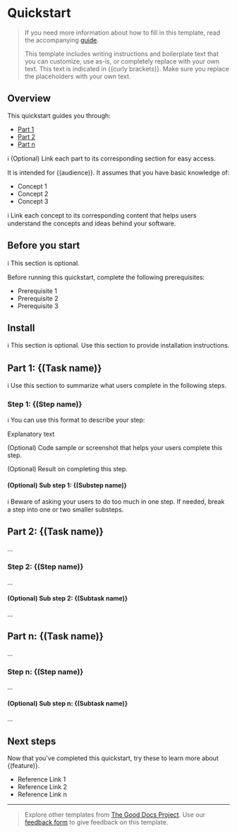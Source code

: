 # Quickstart

> If you need more information about how to fill in this template, read the accompanying [guide](https://gitlab.com/tgdp/templates/-/blob/v1.2.0/quickstart/guide_quickstart.md).
>
> This template includes writing instructions and boilerplate text that you can customize, use as-is, or completely replace with your own text. This text is indicated in {(curly brackets)}. Make sure you replace the placeholders with your own text.

## Overview

This quickstart guides you through:

* [Part 1](#part-1-task-name)
* [Part 2](#part-2-task-name)
* [Part n](#part-n-task-name)

:information_source: (Optional) Link each part to its corresponding section for easy access.

It is intended for {(audience)}. It assumes that you have basic knowledge of:

* Concept 1
* Concept 2
* Concept 3

:information_source: Link each concept to its corresponding content that helps users understand the concepts and ideas behind your software.

## Before you start

:information_source: This section is optional.

Before running this quickstart, complete the following prerequisites:

* Prerequisite 1
* Prerequisite 2
* Prerequisite 3

## Install

:information_source: This section is optional. Use this section to provide installation instructions.

## Part 1: {(Task name)}

:information_source: Use this section to summarize what users complete in the following steps.

### Step 1: {(Step name)}

:information_source: You can use this format to describe your step:

Explanatory text

(Optional) Code sample or screenshot that helps your users complete this step.

(Optional) Result on completing this step.

#### (Optional) Sub step 1: {(Substep name)}

:information_source: Beware of asking your users to do too much in one step. If needed, break a step into one or two smaller substeps.

## Part 2: {(Task name)}

...

### Step 2: {(Step name)}

...

#### (Optional) Sub step 2: {(Subtask name)}

...

## Part n: {(Task name)}

...

### Step n: {(Step name)}

...

#### (Optional) Sub step n: {(Subtask name)}

...

## Next steps

Now that you've completed this quickstart, try these to learn more about {(feature)}.

* Reference Link 1
* Reference Link 2
* Reference Link n

---

> Explore other templates from [The Good Docs Project](https://thegooddocsproject.dev/). Use our [feedback form](https://thegooddocsproject.dev/feedback/?template=Quickstart) to give feedback on this template.
